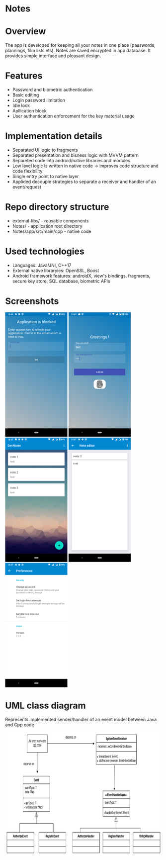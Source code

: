 # Notes

# Overview

The app is developed for keeping all your notes in one place (passwords, plannings, film lists ets). Notes are saved encrypted in app database.
It provides simple interface and pleasant design.

# Features

- Password and biometric authentication
- Basic editing
- Login password limitation
- Idle lock
- Apllication block
- User authentication enforcement for the key material usage

# Implementation details

- Separated UI logic to fragments
- Separated presentation and bisness logic with MVVM pattern
- Separeted code into android/native libraries and modules
- Low level logic is written in native code -> improves code structure and code flexibility
- Single entry point to native layer
- Applided decouple strategies to separate a receiver and handler of an event/request

# Repo directory structure

- external-libs/ - reusable components
- Notes/ - application root directory
- Notes/app/src/main/cpp - native code

# Used technologies

- Languages: Java/JNI, C++17
- External native libraryies: OpenSSL, Boost
- Android framework features: androidX, view's bindings, fragments, secure key store, SQL database, biometric APIs  

# Screenshots

<img src="images/screenshot_1.png" height="400"> <img src="images/screenshot_2.png" height="400">
<img src="images/screenshot_3.png" height="400"> <img src="images/screenshot_4.png" height="400"> 
<img src="images/screenshot_5.png" height="400">

# UML class diagram

Represents implemented sender/handler of an event model between Java and Cpp code

<img src="images/diagram.png" height="400">